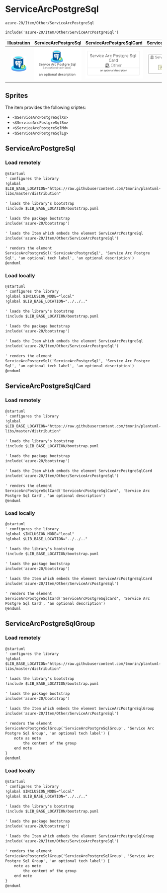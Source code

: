 # ServiceArcPostgreSql


```text
azure-20/Item/Other/ServiceArcPostgreSql
```

```text
include('azure-20/Item/Other/ServiceArcPostgreSql')
```



| Illustration | ServiceArcPostgreSql | ServiceArcPostgreSqlCard | ServiceArcPostgreSqlGroup |
| :---: | :---: | :---: | :---: |
| ![illustration for Illustration](../../../azure-20/Item/Other/ServiceArcPostgreSql.png) | ![illustration for ServiceArcPostgreSql](../../../azure-20/Item/Other/ServiceArcPostgreSql.Local.png) | ![illustration for ServiceArcPostgreSqlCard](../../../azure-20/Item/Other/ServiceArcPostgreSqlCard.Local.png) | ![illustration for ServiceArcPostgreSqlGroup](../../../azure-20/Item/Other/ServiceArcPostgreSqlGroup.Local.png) |



## Sprites
The item provides the following sriptes:

- `<$ServiceArcPostgreSqlXs>`
- `<$ServiceArcPostgreSqlSm>`
- `<$ServiceArcPostgreSqlMd>`
- `<$ServiceArcPostgreSqlLg>`





## ServiceArcPostgreSql

### Load remotely
```plantuml
@startuml
' configures the library
!global $LIB_BASE_LOCATION="https://raw.githubusercontent.com/tmorin/plantuml-libs/master/distribution"

' loads the library's bootstrap
!include $LIB_BASE_LOCATION/bootstrap.puml

' loads the package bootstrap
include('azure-20/bootstrap')

' loads the Item which embeds the element ServiceArcPostgreSql
include('azure-20/Item/Other/ServiceArcPostgreSql')

' renders the element
ServiceArcPostgreSql('ServiceArcPostgreSql', 'Service Arc Postgre Sql', 'an optional tech label', 'an optional description')
@enduml
```

### Load locally
```plantuml
@startuml
' configures the library
!global $INCLUSION_MODE="local"
!global $LIB_BASE_LOCATION="../../.."

' loads the library's bootstrap
!include $LIB_BASE_LOCATION/bootstrap.puml

' loads the package bootstrap
include('azure-20/bootstrap')

' loads the Item which embeds the element ServiceArcPostgreSql
include('azure-20/Item/Other/ServiceArcPostgreSql')

' renders the element
ServiceArcPostgreSql('ServiceArcPostgreSql', 'Service Arc Postgre Sql', 'an optional tech label', 'an optional description')
@enduml
```

## ServiceArcPostgreSqlCard

### Load remotely
```plantuml
@startuml
' configures the library
!global $LIB_BASE_LOCATION="https://raw.githubusercontent.com/tmorin/plantuml-libs/master/distribution"

' loads the library's bootstrap
!include $LIB_BASE_LOCATION/bootstrap.puml

' loads the package bootstrap
include('azure-20/bootstrap')

' loads the Item which embeds the element ServiceArcPostgreSqlCard
include('azure-20/Item/Other/ServiceArcPostgreSql')

' renders the element
ServiceArcPostgreSqlCard('ServiceArcPostgreSqlCard', 'Service Arc Postgre Sql Card', 'an optional description')
@enduml
```

### Load locally
```plantuml
@startuml
' configures the library
!global $INCLUSION_MODE="local"
!global $LIB_BASE_LOCATION="../../.."

' loads the library's bootstrap
!include $LIB_BASE_LOCATION/bootstrap.puml

' loads the package bootstrap
include('azure-20/bootstrap')

' loads the Item which embeds the element ServiceArcPostgreSqlCard
include('azure-20/Item/Other/ServiceArcPostgreSql')

' renders the element
ServiceArcPostgreSqlCard('ServiceArcPostgreSqlCard', 'Service Arc Postgre Sql Card', 'an optional description')
@enduml
```

## ServiceArcPostgreSqlGroup

### Load remotely
```plantuml
@startuml
' configures the library
!global $LIB_BASE_LOCATION="https://raw.githubusercontent.com/tmorin/plantuml-libs/master/distribution"

' loads the library's bootstrap
!include $LIB_BASE_LOCATION/bootstrap.puml

' loads the package bootstrap
include('azure-20/bootstrap')

' loads the Item which embeds the element ServiceArcPostgreSqlGroup
include('azure-20/Item/Other/ServiceArcPostgreSql')

' renders the element
ServiceArcPostgreSqlGroup('ServiceArcPostgreSqlGroup', 'Service Arc Postgre Sql Group', 'an optional tech label') {
    note as note
        the content of the group
    end note
}
@enduml
```

### Load locally
```plantuml
@startuml
' configures the library
!global $INCLUSION_MODE="local"
!global $LIB_BASE_LOCATION="../../.."

' loads the library's bootstrap
!include $LIB_BASE_LOCATION/bootstrap.puml

' loads the package bootstrap
include('azure-20/bootstrap')

' loads the Item which embeds the element ServiceArcPostgreSqlGroup
include('azure-20/Item/Other/ServiceArcPostgreSql')

' renders the element
ServiceArcPostgreSqlGroup('ServiceArcPostgreSqlGroup', 'Service Arc Postgre Sql Group', 'an optional tech label') {
    note as note
        the content of the group
    end note
}
@enduml
```

